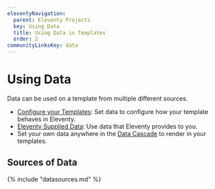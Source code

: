 ```yaml
---
eleventyNavigation:
  parent: Eleventy Projects
  key: Using Data
  title: Using Data in Templates
  order: 2
communityLinksKey: data
---
```


# Using Data

Data can be used on a template from multiple different sources.

- [Configure your Templates](/docs/data-configuration/): Set data to configure how your template behaves in Eleventy.
- [Eleventy Supplied Data](/docs/data-eleventy-supplied/): Use data that Eleventy provides to you.
- Set your own data anywhere in the [Data Cascade](/docs/data-cascade/) to render in your templates.

## Sources of Data

{% include "datasources.md" %}
